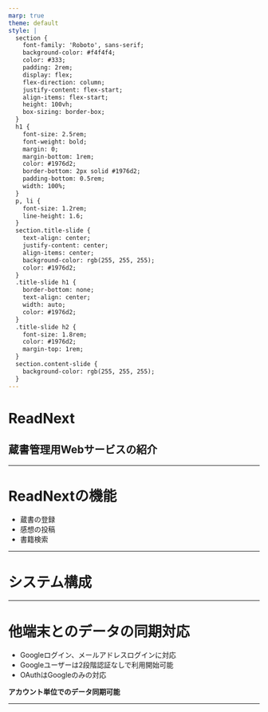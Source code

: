```yaml
---
marp: true
theme: default
style: |
  section {
    font-family: 'Roboto', sans-serif;
    background-color: #f4f4f4;
    color: #333;
    padding: 2rem;
    display: flex;
    flex-direction: column;
    justify-content: flex-start;
    align-items: flex-start;
    height: 100vh;
    box-sizing: border-box;
  }
  h1 {
    font-size: 2.5rem;
    font-weight: bold;
    margin: 0;
    margin-bottom: 1rem;
    color: #1976d2;
    border-bottom: 2px solid #1976d2;
    padding-bottom: 0.5rem;
    width: 100%;
  }
  p, li {
    font-size: 1.2rem;
    line-height: 1.6;
  }
  section.title-slide {
    text-align: center;
    justify-content: center;
    align-items: center;
    background-color: rgb(255, 255, 255);
    color: #1976d2;
  }
  .title-slide h1 {
    border-bottom: none;
    text-align: center;
    width: auto;
    color: #1976d2;
  }
  .title-slide h2 {
    font-size: 1.8rem;
    color: #1976d2;
    margin-top: 1rem;
  }
  section.content-slide {
    background-color: rgb(255, 255, 255);
  }
---
```


<!-- class: title-slide -->
# ReadNext
## 蔵書管理用Webサービスの紹介

---

<!-- class: content-slide -->
# ReadNextの機能

- 蔵書の登録
- 感想の投稿
- 書籍検索

---
# システム構成


---

<!-- class: content-slide -->
# 他端末とのデータの同期対応
- Googleログイン、メールアドレスログインに対応
- Googleユーザーは2段階認証なしで利用開始可能
- OAuthはGoogleのみの対応

**アカウント単位でのデータ同期可能**

---
